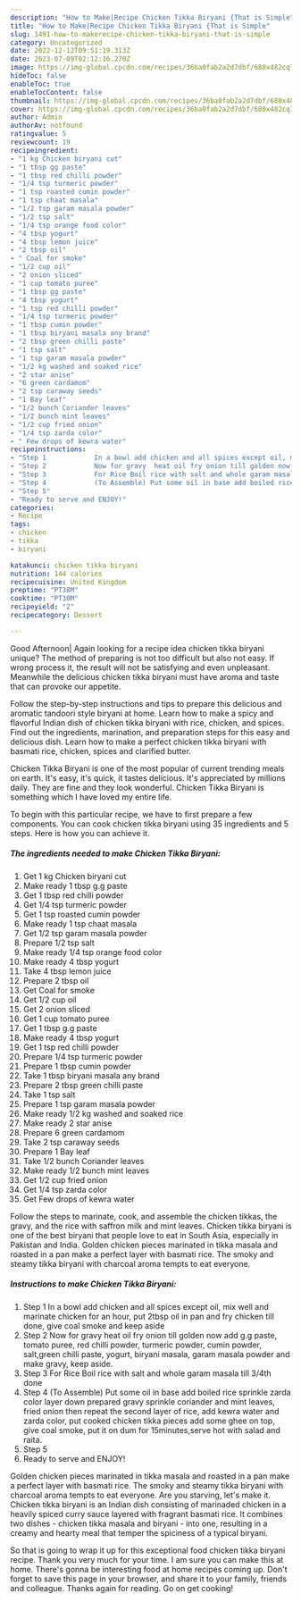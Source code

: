 ```yaml
---
description: "How to Make|Recipe Chicken Tikka Biryani {That is Simple"
title: "How to Make|Recipe Chicken Tikka Biryani {That is Simple"
slug: 1491-how-to-makerecipe-chicken-tikka-biryani-that-is-simple
category: Uncategorized
date: 2022-12-12T09:51:19.313Z
date: 2023-07-09T02:12:16.270Z
image: https://img-global.cpcdn.com/recipes/36ba0fab2a2d7dbf/680x482cq70/chicken-tikka-biryani-recipe-main-photo.jpg
hideToc: false
enableToc: true
enableTocContent: false
thumbnail: https://img-global.cpcdn.com/recipes/36ba0fab2a2d7dbf/680x482cq70/chicken-tikka-biryani-recipe-main-photo.jpg
cover: https://img-global.cpcdn.com/recipes/36ba0fab2a2d7dbf/680x482cq70/chicken-tikka-biryani-recipe-main-photo.jpg
author: Admin
authorAv: notfound
ratingvalue: 5
reviewcount: 19
recipeingredient:
- "1 kg Chicken biryani cut"
- "1 tbsp gg paste"
- "1 tbsp red chilli powder"
- "1/4 tsp turmeric powder"
- "1 tsp roasted cumin powder"
- "1 tsp chaat masala"
- "1/2 tsp garam masala powder"
- "1/2 tsp salt"
- "1/4 tsp orange food color"
- "4 tbsp yogurt"
- "4 tbsp lemon juice"
- "2 tbsp oil"
- " Coal for smoke"
- "1/2 cup oil"
- "2 onion sliced"
- "1 cup tomato puree"
- "1 tbsp gg paste"
- "4 tbsp yogurt"
- "1 tsp red chilli powder"
- "1/4 tsp turmeric powder"
- "1 tbsp cumin powder"
- "1 tbsp biryani masala any brand"
- "2 tbsp green chilli paste"
- "1 tsp salt"
- "1 tsp garam masala powder"
- "1/2 kg washed and soaked rice"
- "2 star anise"
- "6 green cardamom"
- "2 tsp caraway seeds"
- "1 Bay leaf"
- "1/2 bunch Coriander leaves"
- "1/2 bunch mint leaves"
- "1/2 cup fried onion"
- "1/4 tsp zarda color"
- " Few drops of kewra water"
recipeinstructions:
- "Step 1            In a bowl add chicken and all spices except oil, mix well and marinate chicken for an hour, put 2tbsp oil in pan and fry chicken till done, give coal smoke and keep aside"
- "Step 2            Now for gravy  heat oil fry onion till golden now add g.g paste, tomato puree, red chilli powder, turmeric powder, cumin powder, salt,green chilli paste, yogurt, biryani masala, garam masala powder and make gravy, keep aside."
- "Step 3            For Rice Boil rice with salt and whole garam masala till 3/4th done"
- "Step 4            (To Assemble) Put some oil in base add boiled rice sprinkle zarda color layer down prepared gravy sprinkle coriander and mint leaves, fried onion then repeat the second layer of rice, add kewra water and zarda color, put cooked chicken tikka pieces add some ghee on top, give coal smoke, put it on dum for 15minutes,serve hot with salad and raita."
- "Step 5"
- "Ready to serve and ENJOY!"
categories:
- Recipe
tags:
- chicken
- tikka
- biryani

katakunci: chicken tikka biryani 
nutrition: 144 calories
recipecuisine: United Kingdom
preptime: "PT38M"
cooktime: "PT30M"
recipeyield: "2"
recipecategory: Dessert

---
```



Good Afternoon| Again looking for a recipe idea chicken tikka biryani unique? The method of preparing is not too difficult but also not easy. If wrong process it, the result will not be satisfying and even unpleasant. Meanwhile the delicious chicken tikka biryani must have aroma and taste that can provoke our appetite.





Follow the step-by-step instructions and tips to prepare this delicious and aromatic tandoori style biryani at home. Learn how to make a spicy and flavorful Indian dish of chicken tikka biryani with rice, chicken, and spices. Find out the ingredients, marination, and preparation steps for this easy and delicious dish. Learn how to make a perfect chicken tikka biryani with basmati rice, chicken, spices and clarified butter.

Chicken Tikka Biryani is one of the most popular of current trending meals on earth. It's easy, it's quick, it tastes delicious. It's appreciated by millions daily. They are fine and they look wonderful. Chicken Tikka Biryani is something which I have loved my entire life.


To begin with this particular recipe, we have to first prepare a few components. You can cook chicken tikka biryani using 35 ingredients and 5 steps. Here is how you can achieve it.

<!--inarticleads1-->

##### The ingredients needed to make Chicken Tikka Biryani:

1. Get 1 kg Chicken biryani cut
1. Make ready 1 tbsp g.g paste
1. Get 1 tbsp red chilli powder
1. Get 1/4 tsp turmeric powder
1. Get 1 tsp roasted cumin powder
1. Make ready 1 tsp chaat masala
1. Get 1/2 tsp garam masala powder
1. Prepare 1/2 tsp salt
1. Make ready 1/4 tsp orange food color
1. Make ready 4 tbsp yogurt
1. Take 4 tbsp lemon juice
1. Prepare 2 tbsp oil
1. Get  Coal for smoke
1. Get 1/2 cup oil
1. Get 2 onion sliced
1. Get 1 cup tomato puree
1. Get 1 tbsp g.g paste
1. Make ready 4 tbsp yogurt
1. Get 1 tsp red chilli powder
1. Prepare 1/4 tsp turmeric powder
1. Prepare 1 tbsp cumin powder
1. Take 1 tbsp biryani masala any brand
1. Prepare 2 tbsp green chilli paste
1. Take 1 tsp salt
1. Prepare 1 tsp garam masala powder
1. Make ready 1/2 kg washed and soaked rice
1. Make ready 2 star anise
1. Prepare 6 green cardamom
1. Take 2 tsp caraway seeds
1. Prepare 1 Bay leaf
1. Take 1/2 bunch Coriander leaves
1. Make ready 1/2 bunch mint leaves
1. Get 1/2 cup fried onion
1. Get 1/4 tsp zarda color
1. Get  Few drops of kewra water


Follow the steps to marinate, cook, and assemble the chicken tikkas, the gravy, and the rice with saffron milk and mint leaves. Chicken tikka biryani is one of the best biryani that people love to eat in South Asia, especially in Pakistan and India. Golden chicken pieces marinated in tikka masala and roasted in a pan make a perfect layer with basmati rice. The smoky and steamy tikka biryani with charcoal aroma tempts to eat everyone. 

<!--inarticleads2-->

##### Instructions to make Chicken Tikka Biryani:

1. Step 1            In a bowl add chicken and all spices except oil, mix well and marinate chicken for an hour, put 2tbsp oil in pan and fry chicken till done, give coal smoke and keep aside
1. Step 2            Now for gravy  heat oil fry onion till golden now add g.g paste, tomato puree, red chilli powder, turmeric powder, cumin powder, salt,green chilli paste, yogurt, biryani masala, garam masala powder and make gravy, keep aside.
1. Step 3            For Rice Boil rice with salt and whole garam masala till 3/4th done
1. Step 4            (To Assemble) Put some oil in base add boiled rice sprinkle zarda color layer down prepared gravy sprinkle coriander and mint leaves, fried onion then repeat the second layer of rice, add kewra water and zarda color, put cooked chicken tikka pieces add some ghee on top, give coal smoke, put it on dum for 15minutes,serve hot with salad and raita.
1. Step 5
1. Ready to serve and ENJOY!

Golden chicken pieces marinated in tikka masala and roasted in a pan make a perfect layer with basmati rice. The smoky and steamy tikka biryani with charcoal aroma tempts to eat everyone. Are you starving, let&#39;s make it. Chicken tikka biryani is an Indian dish consisting of marinaded chicken in a heavily spiced curry sauce layered with fragrant basmati rice. It combines two dishes - chicken tikka masala and biryani - into one, resulting in a creamy and hearty meal that temper the spiciness of a typical biryani. 

So that is going to wrap it up for this exceptional food chicken tikka biryani recipe. Thank you very much for your time. I am sure you can make this at home. There's gonna be interesting food at home recipes coming up. Don't forget to save this page in your browser, and share it to your family, friends and colleague. Thanks again for reading. Go on get cooking!
